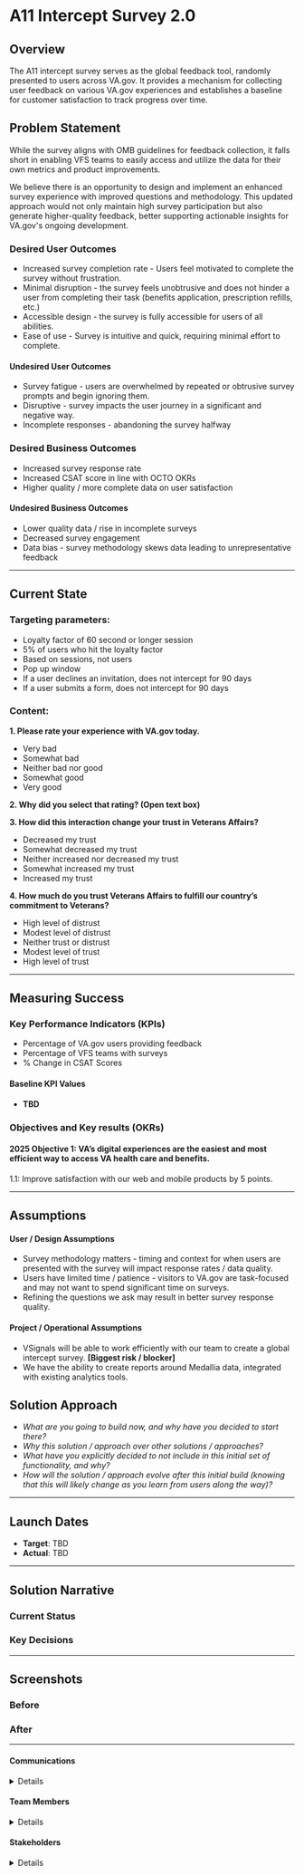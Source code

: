 
# A11 Intercept Survey 2.0

## Overview
The A11 intercept survey serves as the global feedback tool, randomly presented to users across VA.gov. It provides a mechanism for collecting user feedback on various VA.gov experiences and establishes a baseline for customer satisfaction to track progress over time.


## Problem Statement
While the survey aligns with OMB guidelines for feedback collection, it falls short in enabling VFS teams to easily access and utilize the data for their own metrics and product improvements.

We believe there is an opportunity to design and implement an enhanced survey experience with improved questions and methodology. This updated approach would not only maintain high survey participation but also generate higher-quality feedback, better supporting actionable insights for VA.gov's ongoing development.

### Desired User Outcomes
- Increased survey completion rate - Users feel motivated to complete the survey without frustration. 
- Minimal disruption - the survey feels unobtrusive and does not hinder a user from completing their task (benefits application, prescription refills, etc.)
- Accessible design - the survey is fully accessible for users of all abilities.
- Ease of use - Survey is intuitive and quick, requiring minimal effort to complete. 

#### Undesired User Outcomes
- Survey fatigue - users are overwhelmed by repeated or obtrusive survey prompts and begin ignoring them.
- Disruptive - survey impacts the user journey in a significant and negative way.
- Incomplete responses - abandoning the survey halfway

### Desired Business Outcomes
- Increased survey response rate
- Increased CSAT score in line with OCTO OKRs
- Higher quality / more complete data on user satisfaction

#### Undesired Business Outcomes
- Lower quality data / rise in incomplete surveys
- Decreased survey engagement
- Data bias - survey methodology skews data leading to unrepresentative feedback 

---
## Current State
### Targeting parameters:

- Loyalty factor of 60 second or longer session
- 5% of users who hit the loyalty factor
- Based on sessions, not users
- Pop up window
- If a user declines an invitation, does not intercept for 90 days
- If a user submits a form, does not intercept for 90 days

### Content:

**1. Please rate your experience with VA.gov today.**

- Very bad
- Somewhat bad
- Neither bad nor good
- Somewhat good
- Very good

**2. Why did you select that rating? (Open text box)**

**3. How did this interaction change your trust in Veterans Affairs?**

- Decreased my trust
- Somewhat decreased my trust
- Neither increased nor decreased my trust
- Somewhat increased my trust
- Increased my trust

**4. How much do you trust Veterans Affairs to fulfill our country’s commitment to Veterans?**

- High level of distrust
- Modest level of distrust
- Neither trust or distrust
- Modest level of trust
- High level of trust

---
## Measuring Success


### Key Performance Indicators (KPIs)
- Percentage of VA.gov users providing feedback
- Percentage of VFS teams with surveys
- % Change in CSAT Scores

#### Baseline KPI Values
- **TBD**

### Objectives and Key results (OKRs)

#### 2025 Objective 1: VA’s digital experiences are the easiest and most efficient way to access VA health care and benefits.
1.1: Improve satisfaction with our web and mobile products by 5 points.

---

## Assumptions
#### User / Design Assumptions
- Survey methodology matters - timing and context for when users are presented with the survey will impact response rates / data quality.
- Users have limited time / patience - visitors to VA.gov are task-focused and may not want to spend significant time on surveys.
- Refining the questions we ask may result in better survey response quality. 
#### Project / Operational Assumptions
- VSignals will be able to work efficiently with our team to create a global intercept survey. **[Biggest risk / blocker]**
- We have the ability to create reports around Medallia data, integrated with existing analytics tools.

## Solution Approach

- *What are you going to build now, and why have you decided to start there?*
- *Why this solution / approach over other solutions / approaches?*
- *What have you explicitly decided to not include in this initial set of functionality, and why?*
- *How will the solution / approach evolve after this initial build (knowing that this will likely change as you learn from users along the way)?*

--- 

## Launch Dates
- **Target**: TBD
- **Actual**: TBD


---

## Solution Narrative

### Current Status

### Key Decisions

---
   
## Screenshots

### Before

### After

---

#### Communications

<details>

- Team Name: Veteran Support Crew
- GitHub Label: 
- Slack channel: 


</details>

#### Team Members

<details>
 
 - DEPO Lead: 
 - PM: 
 - Engineering: 
 - Research/Design:
 
 
</details>


#### Stakeholders

<details>
 
 
</details>

